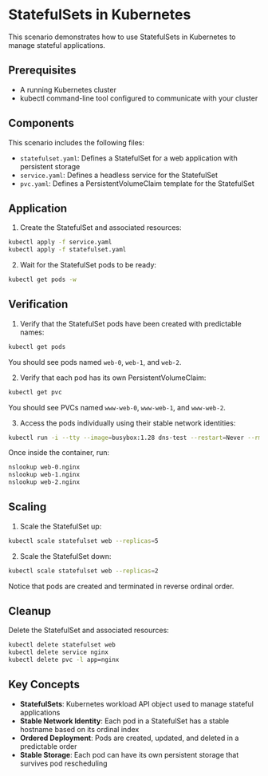 # StatefulSets in Kubernetes

This scenario demonstrates how to use StatefulSets in Kubernetes to manage stateful applications.

## Prerequisites

- A running Kubernetes cluster
- kubectl command-line tool configured to communicate with your cluster

## Components

This scenario includes the following files:

- `statefulset.yaml`: Defines a StatefulSet for a web application with persistent storage
- `service.yaml`: Defines a headless service for the StatefulSet
- `pvc.yaml`: Defines a PersistentVolumeClaim template for the StatefulSet

## Application

1. Create the StatefulSet and associated resources:

```bash
kubectl apply -f service.yaml
kubectl apply -f statefulset.yaml
```

2. Wait for the StatefulSet pods to be ready:

```bash
kubectl get pods -w
```

## Verification

1. Verify that the StatefulSet pods have been created with predictable names:

```bash
kubectl get pods
```

You should see pods named `web-0`, `web-1`, and `web-2`.

2. Verify that each pod has its own PersistentVolumeClaim:

```bash
kubectl get pvc
```

You should see PVCs named `www-web-0`, `www-web-1`, and `www-web-2`.

3. Access the pods individually using their stable network identities:

```bash
kubectl run -i --tty --image=busybox:1.28 dns-test --restart=Never --rm /bin/sh
```

Once inside the container, run:

```bash
nslookup web-0.nginx
nslookup web-1.nginx
nslookup web-2.nginx
```

## Scaling

1. Scale the StatefulSet up:

```bash
kubectl scale statefulset web --replicas=5
```

2. Scale the StatefulSet down:

```bash
kubectl scale statefulset web --replicas=2
```

Notice that pods are created and terminated in reverse ordinal order.

## Cleanup

Delete the StatefulSet and associated resources:

```bash
kubectl delete statefulset web
kubectl delete service nginx
kubectl delete pvc -l app=nginx
```

## Key Concepts

- **StatefulSets**: Kubernetes workload API object used to manage stateful applications
- **Stable Network Identity**: Each pod in a StatefulSet has a stable hostname based on its ordinal index
- **Ordered Deployment**: Pods are created, updated, and deleted in a predictable order
- **Stable Storage**: Each pod can have its own persistent storage that survives pod rescheduling